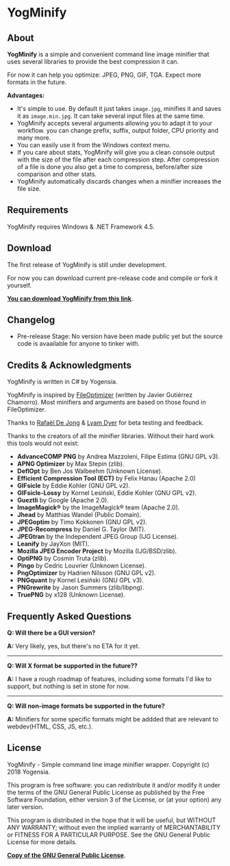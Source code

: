 # YogMinify

## About

**YogMinify** is a simple and convenient command line image minifier that uses several libraries to provide the best compression it can.

For now it can help you optimize: JPEG, PNG, GIF, TGA. Expect more formats in the future.

**Advantages:**

- It's simple to use. By default it just takes `image.jpg`, minifies it and saves it as `image.min.jpg`. It can take several input files at the same time.
- YogMinify accepts several arguments allowing you to adapt it to your workflow. you can change prefix, suffix, output folder, CPU priority and many more.
- You can easily use it from the Windows context menu.
- If you care about stats, YogMinify will give you a clean console output with the size of the file after each compression step. After compression of a file is done you also get a time to compress, before/after size comparison and other stats.
- YogMinify automatically discards changes when a minifier increases the file size.


## Requirements

YogMinify requires Windows & .NET Framework 4.5.


## Download

The first release of YogMinify is still under development.

For now you can download current pre-release code and compile or fork it yourself.

**[You can download YogMinify from this link](https://github.com/yogensia/YogMinify/archive/master.zip)**.


## Changelog

- Pre-release Stage: No version have been made public yet but the source code is avaailable for anyone to tinker with.


## Credits & Acknowledgments

YogMinify is written in C# by Yogensia.

YogMinify is inspired by [FileOptimizer](https://sourceforge.net/projects/nikkhokkho/) (written by Javier Gutiérrez Chamorro). Most minifiers and arguments are based on those found in FileOptimizer.

Thanks to [Rafaël De Jong](https://www.rafaeldejong.com/) & [Lyam Dyer]() for beta testing and feedback.

Thanks to the creators of all the minifier libraries. Without their hard work this tools would not exist:

- **AdvanceCOMP PNG** by Andrea Mazzoleni, Filipe Estima (GNU GPL v3).
- **APNG Optimizer** by Max Stepin (zlib).
- **DeflOpt** by Ben Jos Walbeehm (Unknown License).
- **Efficient Compression Tool (ECT)** by Felix Hanau (Apache 2.0)
- **GIFsicle** by Eddie Kohler (GNU GPL v2).
- **GIFsicle-Lossy** by Kornel Lesiński, Eddie Kohler (GNU GPL v2).
- **Gueztli** by Google (Apache 2.0).
- **ImageMagick®** by the ImageMagick® team (Apache 2.0).
- **Jhead** by Matthias Wandel (Public Domain).
- **JPEGoptim** by Timo Kokkonen (GNU GPL v2).
- **JPEG-Recompress** by Daniel G. Taylor (MIT).
- **JPEGtran** by the Independent JPEG Group (IJG License).
- **Leanify** by JayXon (MIT).
- **Mozilla JPEG Encoder Project** by Mozilla (IJG/BSD/zlib).
- **OptiPNG** by Cosmin Truta (zlib).
- **Pingo** by Cedric Louvrier (Unknown License).
- **PngOptimizer** by Hadrien Nilsson (GNU GPL v2).
- **PNGquant** by Kornel Lesiński (GNU GPL v3).
- **PNGrewrite** by Jason Summers (zlib/libpng).
- **TruePNG** by x128 (Unknown License).


## Frequently Asked Questions

**Q: Will there be a GUI version?**

**A:** Very likely, yes, but there's no ETA for it yet.

---

**Q: Will X format be supported in the future??**

**A:** I have a rough roadmap of features, including some formats I'd like to support, but nothing is set in stone for now.

---

**Q: Will non-image formats be supported in the future?**

**A:** Minifiers for some specific formats might be addded that are relevant to webdev(HTML, CSS, JS, etc.).


## License

YogMinify - Simple command line image minifier wrapper.
Copyright (c) 2018 Yogensia.

This program is free software: you can redistribute it and/or modify
it under the terms of the GNU General Public License as published by
the Free Software Foundation, either version 3 of the License, or
(at your option) any later version.

This program is distributed in the hope that it will be useful,
but WITHOUT ANY WARRANTY; without even the implied warranty of
MERCHANTABILITY or FITNESS FOR A PARTICULAR PURPOSE. See the
GNU General Public License for more details.

**[Copy of the GNU General Public License](https://github.com/yogensia/YogMinify/license)**.